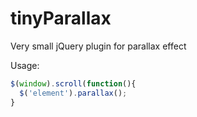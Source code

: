 # tinyParallax
Very small jQuery plugin for parallax effect

Usage:

```javascript
$(window).scroll(function(){
  $('element').parallax();
}
```
